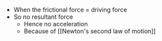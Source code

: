 - When the frictional force = driving force
- So no resultant force 
	- Hence no acceleration
	- Because of [[Newton's second law of motion]]